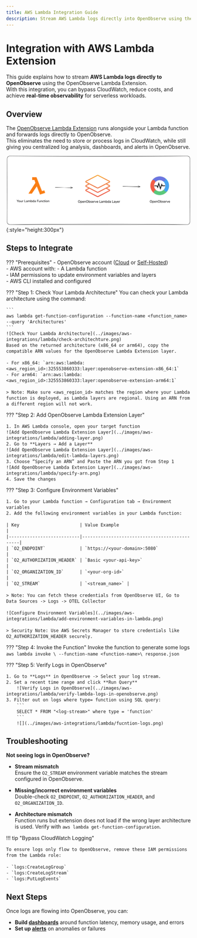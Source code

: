 ```yaml
---
title: AWS Lambda Integration Guide
description: Stream AWS Lambda logs directly into OpenObserve using the Lambda Extension, bypassing CloudWatch.
---
```


# Integration with AWS Lambda Extension

This guide explains how to stream **AWS Lambda logs directly to OpenObserve** using the OpenObserve Lambda Extension.  
With this integration, you can bypass CloudWatch, reduce costs, and achieve **real-time observability** for serverless workloads.

## Overview

The [OpenObserve Lambda Extension](https://github.com/openobserve/openobserve-lambda-extension) runs alongside your Lambda function and forwards logs directly to OpenObserve.  
This eliminates the need to store or process logs in CloudWatch, while still giving you centralized log analysis, dashboards, and alerts in OpenObserve.

![OpenObserve Lambda Extension Workflow](../images/aws-integrations/lambda/workflow.png){:style="height:300px"}

## Steps to Integrate

??? "Prerequisites"
    - OpenObserve account ([Cloud](https://cloud.openobserve.ai/web/) or [Self-Hosted](../../../quickstart/#self-hosted-installation))  
    - AWS account with:
        - A Lambda function  
        - IAM permissions to update environment variables and layers  
    - AWS CLI installed and configured

??? "Step 1: Check Your Lambda Architecture"
    You can check your Lambda architecture using the command:

    ```
    aws lambda get-function-configuration --function-name <function_name> --query 'Architectures'
    ```
    ![Check Your Lambda Architecture](../images/aws-integrations/lambda/check-architechture.png)
    Based on the returned architecture (x86_64 or arm64), copy the compatible ARN values for the OpenObserve Lambda Extension layer.

    - For x86_64: `arn:aws:lambda:<aws_region_id>:325553860333:layer:openobserve-extension-x86_64:1`
    - For arm64: `arn:aws:lambda:<aws_region_id>:325553860333:layer:openobserve-extension-arm64:1`

    > Note: Make sure <aws_region_id> matches the region where your Lambda function is deployed, as Lambda layers are regional. Using an ARN from a different region will not work.

??? "Step 2: Add OpenObserve Lambda Extension Layer"

    1. In AWS Lambda console, open your target function  
    ![Add OpenObserve Lambda Extension Layer](../images/aws-integrations/lambda/adding-layer.png)
    2. Go to **Layers → Add a Layer**  
    ![Add OpenObserve Lambda Extension Layer](../images/aws-integrations/lambda/edit-lambda-layers.png)
    3. Choose “Specify an ARN” and Paste the ARN you got from Step 1
    ![Add OpenObserve Lambda Extension Layer](../images/aws-integrations/lambda/specify-arn.png)
    4. Save the changes  

??? "Step 3: Configure Environment Variables"

    1. Go to your Lambda function → Configuration tab → Environment variables
    2. Add the following environment variables in your Lambda function:  

    | Key                       | Value Example                                |
    |---------------------------|----------------------------------------------|
    | `O2_ENDPOINT`             | `https://<your-domain>:5080`                 |
    | `O2_AUTHORIZATION_HEADER` | `Basic <your-api-key>`                      |
    | `O2_ORGANIZATION_ID`      | `<your-org-id>`                              |
    | `O2_STREAM`               | `<stream_name>` |

    > Note: You can fetch these credentials from OpenObserve UI, Go to Data Sources -> Logs -> OTEL Collector
    
    ![Configure Environment Variables](../images/aws-integrations/lambda/add-environment-variables-in-lambda.png)

    > Security Note: Use AWS Secrets Manager to store credentials like O2_AUTHORIZATION_HEADER securely.

??? "Step 4: Invoke the Function"
    Invoke the function to generate some logs
    ```
    aws lambda invoke \
    --function-name <function-name>\
    response.json
    ```

??? "Step 5: Verify Logs in OpenObserve"

    1. Go to **Logs** in OpenObserve -> Select your log stream. 
    2. Set a recent time range and click **Run Query**  
        ![Verify Logs in OpenObserve](../images/aws-integrations/lambda/verify-lambda-logs-in-openobserve.png)  
    3. Filter out on logs where type= function using SQL query:
        ```
        SELECT * FROM "<log-stream>" where type = 'function'
        ```
        ![](../images/aws-integrations/lambda/fucntion-logs.png)



## Troubleshooting

**Not seeing logs in OpenObserve?**

- **Stream mismatch**  
  Ensure the `O2_STREAM` environment variable matches the stream configured in OpenObserve.  

- **Missing/incorrect environment variables**  
  Double-check `O2_ENDPOINT`, `O2_AUTHORIZATION_HEADER`, and `O2_ORGANIZATION_ID`.  

- **Architecture mismatch**  
  Function runs but extension does not load if the wrong layer architecture is used. Verify with `aws lambda get-function-configuration`.  

!!! tip "Bypass CloudWatch Logging"

    To ensure logs only flow to OpenObserve, remove these IAM permissions from the Lambda role:  

    - `logs:CreateLogGroup`  
    - `logs:CreateLogStream`  
    - `logs:PutLogEvents`  


## Next Steps

Once logs are flowing into OpenObserve, you can:  

- **Build [dashboards](../../user-guide/dashboards/index.md)** around function latency, memory usage, and errors  
- **Set up [alerts](../../user-guide/alerts/alerts.md)** on anomalies or failures  


